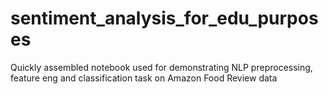 # sentiment_analysis_for_edu_purposes
Quickly assembled notebook used for demonstrating NLP preprocessing, feature eng and classification task on Amazon Food Review data

